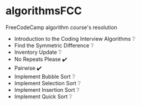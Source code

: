 # algorithmsFCC
FreeCodeCamp algorithm course's resolution

* Introduction to the Coding Interview Algorithms :grey_question:
* Find the Symmetric Difference :grey_question:
* Inventory Update :grey_question:
* No Repeats Please :heavy_check_mark:
* Pairwise :heavy_check_mark:
* Implement Bubble Sort :grey_question:
* Implement Selection Sort :grey_question:
* Implement Insertion Sort :grey_question:
* Implement Quick Sort :grey_question:


